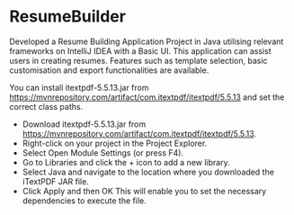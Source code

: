 # ResumeBuilder
Developed a Resume Building Application Project in Java utilising relevant frameworks on IntelliJ IDEA with a Basic UI. This application can assist users in creating resumes.
Features such as template selection, basic customisation and export functionalities are available. <br/>

You can install itextpdf-5.5.13.jar from https://mvnrepository.com/artifact/com.itextpdf/itextpdf/5.5.13 and set the correct class paths.
- Download itextpdf-5.5.13.jar from https://mvnrepository.com/artifact/com.itextpdf/itextpdf/5.5.13.
- Right-click on your project in the Project Explorer.
- Select Open Module Settings (or press F4).
- Go to Libraries and click the + icon to add a new library.
- Select Java and navigate to the location where you downloaded the iTextPDF JAR file.
- Click Apply and then OK
  This will enable you to set the necessary dependencies to execute the file.
